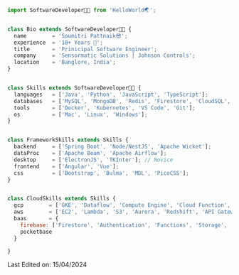 <!-- <p align="center">
  <img src="https://github.com/thompsonemerson/thompsonemerson/raw/master/cover-thompson.png" />
</p>
 -->
 
```js
import SoftwareDeveloper👨‍💻 from 'HelloWorld🌏';


class Bio extends SoftwareDeveloper👨‍💻 {
  name        = 'Soumitri Pattnaik😎';
  experience  = '10+ Years 💪';
  title       = 'Prinicipal Software Engineer';
  company     = 'Sensormatic Solutions | Johnson Controls';
  location    = 'Banglore, India';
}


class Skills extends SoftwareDeveloper👨‍💻 {
  languages   = ['Java', 'Python', 'JavaScript', 'TypeScript'];
  databases   = ['MySQL', 'MongoDB', 'Redis', 'Firestore', 'CloudSQL', 'Cloud Spanner', 'BigQuery', 'Cloud Memorystore'];
  tools       = ['Docker', 'Kubernetes', 'VS Code', 'Git'];
  os          = ['Mac', 'Linux', 'Windows'];
}


class FrameworkSkills extends Skills {
  backend     = ['Spring Boot', 'Node/NestJS', 'Apache Wicket'];
  dataProc    = ['Apache Beam', 'Apache Airflow'];
  desktop     = ['ElectronJS', 'TKInter']; // Novice
  frontend    = ['Angular', 'Vue'];
  css         = ['Bootstrap', 'Bulma', 'MDL', 'PicoCSS'];
}


class CloudSkills extends Skills {
  gcp        = ['GKE', 'Dataflow', 'Compute Engine', 'Cloud Function', 'Cloud Pub/Sub', 'Cloud Composer', 'Cloud Storage', 'CloudSQL', 'Cloud Spanner', 'Cloud Memorystore', 'BigQuery', 'Container Registry'];
  aws        = ['EC2', 'Lambda', 'S3', 'Aurora', 'Redshift', 'API Gateway'];
  baas       = {
    firebase: ['Firestore', 'Authentication', 'Functions', 'Storage', 'Hosting'],
    pocketbase
  }

}

```

Last Edited on: 15/04/2024

<!---
pattnaik-soumitri/pattnaik-soumitri is a ✨ special ✨ repository because its `README.md` (this file) appears on your GitHub profile.
You can click the Preview link to take a look at your changes.
--->
